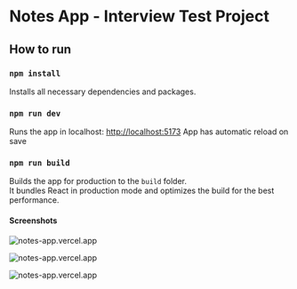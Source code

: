 # Notes App - Interview Test Project

## How to run

### `npm install`

Installs all necessary dependencies and packages.

### `npm run dev`

Runs the app in localhost: [http://localhost:5173](http://localhost:5173)
App has automatic reload on save

### `npm run build`

Builds the app for production to the `build` folder.\
It bundles React in production mode and optimizes the build for the best performance.

#### Screenshots

![notes-app.vercel.app](https://firebasestorage.googleapis.com/v0/b/notes-app-ef1e4.appspot.com/o/Screenshot%202024-08-01%20at%2015.19.32.png?alt=media&token=b8e48cf3-3234-4f84-ad89-fa55d7f505d5)

![notes-app.vercel.app](https://firebasestorage.googleapis.com/v0/b/notes-app-ef1e4.appspot.com/o/Screenshot%202024-08-01%20at%2015.19.40.png?alt=media&token=8fa2884e-b940-4c85-8d6a-ed3f66c8b64c)

![notes-app.vercel.app](https://firebasestorage.googleapis.com/v0/b/notes-app-ef1e4.appspot.com/o/Screenshot%202024-08-01%20at%2015.19.51.png?alt=media&token=6b3ee0a4-8dee-4834-9037-00d38cb2b21a)
